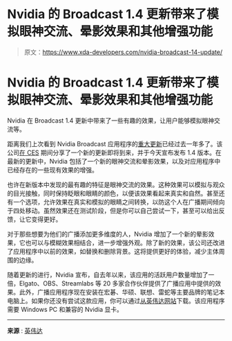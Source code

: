 # Nvidia 的 Broadcast 1.4 更新带来了模拟眼神交流、晕影效果和其他增强功能

> 原文：<https://www.xda-developers.com/nvidia-broadcast-14-update/>

# Nvidia 的 Broadcast 1.4 更新带来了模拟眼神交流、晕影效果和其他增强功能

Nvidia 在 Broadcast 1.4 更新中带来了一些有趣的效果，让用户能够模拟眼神交流等。

距离我们上次看到 Nvidia Broadcast 应用程序的[重大更新](https://www.xda-developers.com/nvidia-broadcast-13-brings-performance-improvements/)已经过去一年多了。该公司[在 CES](https://www.xda-developers.com/nvidia-geforce-rtx-4070-ti-ces-2023/) 期间分享了一个新的更新即将到来，并于今天宣布发布 1.4 版本。在最新的更新中，Nvidia 包括了一个新的眼神交流和晕影效果，以及对应用程序中已经存在的一些现有效果的增强。

也许在新版本中发现的最有趣的特征是眼神交流的效果。这种效果可以模拟与观众的目光接触，同时保持眨眼和眼睛的颜色，以便该效果看起来真实和自然。甚至还有一个选项，允许效果在真实和模拟的眼睛之间转换，以防这个人在广播期间倾向于四处移动。虽然效果还在测试阶段，但是你可以自己尝试一下，甚至可以给出反馈，让它变得更好。

对于那些想要为他们的广播添加更多维度的人，Nvidia 增加了一个新的晕影效果，它也可以与模糊效果相结合，进一步增强外观。除了新的效果，该公司还改进了应用程序中以前的效果，如替换和删除背景。这将提供更好的体验，减少主体周围的边缘。

随着更新的进行，Nvidia 宣布，自去年以来，该应用的活跃用户数量增加了一倍，Elgato、OBS、Streamlabs 等 20 多家合作伙伴提供了广播应用中提供的效果。此外，广播应用程序现在安装在宏碁、华硕、联想、雷蛇等主要品牌的笔记本电脑上。如果你还没有尝试这款应用，你可以通过[从英伟达网站](https://www.nvidia.com/en-us/geforce/broadcasting/broadcast-app/)下载。该应用程序需要 Windows PC 和兼容的 Nvidia 显卡。

* * *

**来源** : [英伟达](https://www.nvidia.com/en-us/geforce/news/jan-2023-nvidia-broadcast-update/)